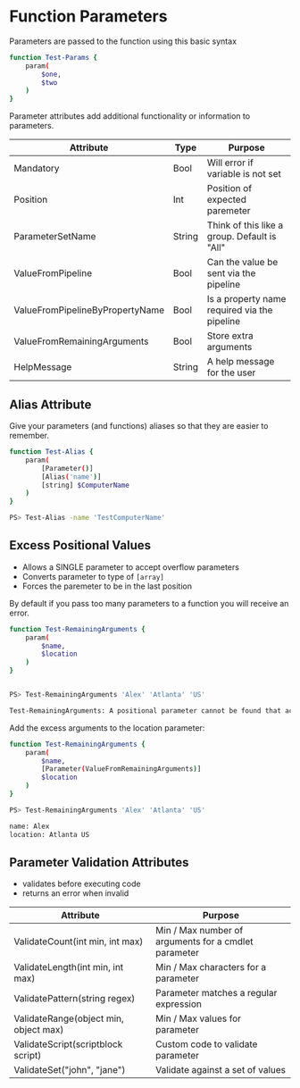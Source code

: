 # Function Parameters
Parameters are passed to the function using this basic syntax

```sh
function Test-Params {
    param(
        $one,
        $two
    )
}
```

Parameter attributes add additional functionality or information to parameters.

| Attribute | Type | Purpose |
| --------- | ---- | ------- |
| Mandatory | Bool | Will error if variable is not set |
| Position | Int | Position of expected paremeter |
| ParameterSetName | String | Think of this like a group. Default is "All" |
| ValueFromPipeline | Bool | Can the value be sent via the pipeline |
| ValueFromPipelineByPropertyName | Bool | Is a property name required via the pipeline |
| ValueFromRemainingArguments | Bool | Store extra arguments |
| HelpMessage | String | A help message for the user |

## Alias Attribute
Give your parameters (and functions) aliases so that they are easier to remember. 

```sh
function Test-Alias {
    param(
        [Parameter()]
        [Alias('name')]
        [string] $ComputerName
    )
}

PS> Test-Alias -name 'TestComputerName'
```

## Excess Positional Values

- Allows a SINGLE parameter to accept overflow parameters
- Converts parameter to type of `[array]`
- Forces the paremeter to be in the last position

By default if you pass too many parameters to a function you will receive an error.

```sh
function Test-RemainingArguments {
    param(
        $name,
        $location
    )
}


PS> Test-RemainingArguments 'Alex' 'Atlanta' 'US'

Test-RemainingArguments: A positional parameter cannot be found that accepts argument 'US'
```

Add the excess arguments to the location parameter:

```sh
function Test-RemainingArguments {
    param(
        $name,
        [Parameter(ValueFromRemainingArguments)]
        $location
    )
}

PS> Test-RemainingArguments 'Alex' 'Atlanta' 'US'

name: Alex
location: Atlanta US
```

## Parameter Validation Attributes

- validates before executing code
- returns an error when invalid

| Attribute | Purpose |
| --------- | ------- | 
| ValidateCount(int min, int max) | Min / Max number of arguments for a cmdlet parameter |
| ValidateLength(int min, int max) | Min / Max characters for a parameter |
| ValidatePattern(string regex) | Parameter matches a regular expression |
| ValidateRange(object min, object max) | Min / Max values for parameter |
| ValidateScript(scriptblock script) | Custom code to validate parameter |
| ValidateSet("john", "jane") | Validate against a set of values |
